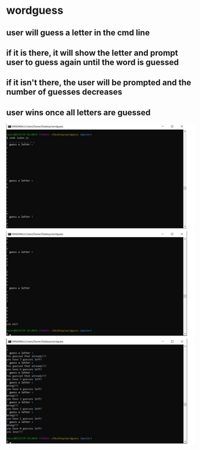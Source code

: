 # wordguess
## user will guess a letter in the cmd line
## if it is there, it will show the letter and prompt user to guess again until the word is guessed
## if it isn't there, the user will be prompted and the number of guesses decreases
## user wins once all letters are guessed

![start](./images/wordguessstart.jpg)
![win](./images/wordguesswin.jpg)
![errors](./images/error.jpg)